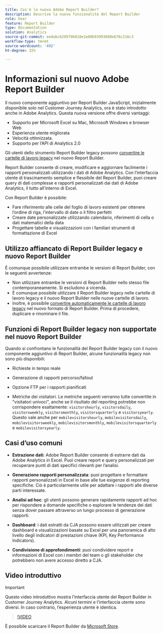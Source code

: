 ```yaml
---
title: Cos'è la nuova Adobe Report Builder?
description: Descrive la nuova funzionalità del Report Builder
role: User
feature: Report Builder
type: Documentation
solution: Analytics
source-git-commit: eedabc6295f9b918e1e00b93993680e676c216c3
workflow-type: tm+mt
source-wordcount: '492'
ht-degree: 32%

---
```


# Informazioni sul nuovo Adobe Report Builder

Il nuovo componente aggiuntivo per Report Builder JavaScript, inizialmente disponibile solo nel Customer Journey Analytics, ora è stato introdotto anche in Adobe Analytics. Questa nuova versione offre diversi vantaggi:

- Supporto per Microsoft Excel su Mac, Microsoft Windows e browser Web
- Esperienza utente migliorata
- Velocità ottimizzata.
- Supporto per l’API di Analytics 2.0

Gli utenti dello strumento Report Builder legacy possono [convertire le cartelle di lavoro legacy](/help/analyze/report-builder/convert-workbooks.md) nel nuovo Report Builder.

Report Builder consente di creare, modificare e aggiornare facilmente i rapporti personalizzati utilizzando i dati di Adobe Analytics. Con l’interfaccia utente di trascinamento semplice e flessibile del Report Builder, puoi creare query di dati complesse e rapporti personalizzati dai dati di Adobe Analytics, il tutto all’interno di Excel.

Con Report Builder è possibile:

- Fare riferimento alle celle del foglio di lavoro esistenti per ottenere l’ordine di riga, l’intervallo di date o il filtro perfetti
- Creare date personalizzate utilizzando calendario, riferimenti di cella o dati matematici della data
- Progettare tabelle e visualizzazioni con i familiari strumenti di formattazione di Excel

## Utilizzo affiancato di Report Builder legacy e nuovo Report Builder

È comunque possibile utilizzare entrambe le versioni di Report Builder, con le seguenti avvertenze:

- Non utilizzare entrambe le versioni di Report Builder nello stesso file contemporaneamente. Si escludono a vicenda.
- È comunque possibile utilizzare il Report Builder legacy nelle cartelle di lavoro legacy e il nuovo Report Builder nelle nuove cartelle di lavoro.
- Inoltre, è possibile [convertire automaticamente le cartelle di lavoro legacy](/help/analyze/report-builder/convert-workbooks.md) nel nuovo formato di Report Builder. Prima di procedere, duplicare e rinominare il file.

## Funzioni di Report Builder legacy non supportate nel nuovo Report Builder

Quando si confrontano le funzionalità del Report Builder legacy con il nuovo componente aggiuntivo di Report Builder, alcune funzionalità legacy non sono più disponibili:

- Richieste in tempo reale

- Generazione di rapporti percorso/fallout

- Opzione FTP per i rapporti pianificati

- Metriche dei visitatori. Le metriche seguenti verranno tutte convertite in &quot;visitatori univoci&quot;, anche se il risultato del reporting potrebbe non corrispondere esattamente: `visitorshourly`, `visitorsdaily`, `visitorsweekly`, `visitorsmonthly`, `visitorsquarterly` e `visitorsyearly`. Questo vale anche per `mobilevisitorshourly`, `mobilevisitorsdaily`, `mobilevisitorsweekly`, `mobilevisitorsmonthly`, `mobilevisitorsquarterly` e `mobilevisitorsyearly`.

## Casi d’uso comuni

- **Estrazione dati**: Adobe Report Builder consente di estrarre dati da Adobe Analytics in Excel. Puoi creare report e query personalizzati per recuperare punti di dati specifici rilevanti per l’analisi.

- **Generazione rapporti personalizzata**: puoi progettare e formattare rapporti personalizzati in Excel in base alle tue esigenze di reporting specifiche. Ciò è particolarmente utile per adattare i rapporti alle diverse parti interessate.

- **Analisi ad hoc**: gli utenti possono generare rapidamente rapporti ad hoc per rispondere a domande specifiche o esplorare le tendenze dei dati senza dover passare attraverso un lungo processo di generazione rapporti.

- **Dashboard**: i dati estratti da CJA possono essere utilizzati per creare dashboard e visualizzazioni basate su Excel per una panoramica di alto livello degli indicatori di prestazioni chiave (KPI, Key Performance Indicators).

- **Condivisione di approfondimenti**: puoi condividere report e informazioni di Excel con i membri del team o gli stakeholder che potrebbero non avere accesso diretto a CJA.

## Video introduttivo

>[!IMPORTANT]
>
>Questo video introduttivo mostra l’interfaccia utente del Report Builder in Customer Journey Analytics. Alcuni termini e l’interfaccia utente sono diversi. In caso contrario, l’esperienza utente è identica.

>[!VIDEO](https://video.tv.adobe.com/v/337569/?quality=12&learn=on)

È possibile scaricare il Report Builder da [Microsoft Store](https://www.microsoft.com/it-it/store/apps/windows).
